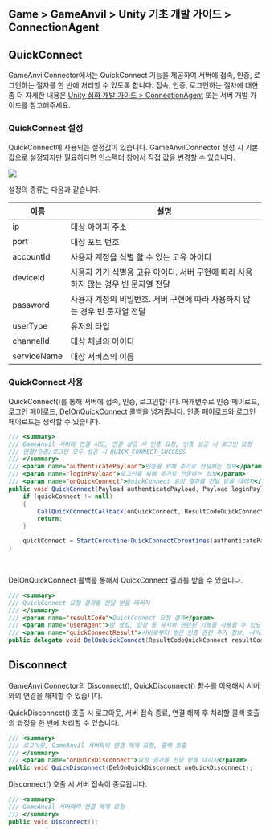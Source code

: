 ## Game > GameAnvil > Unity 기초 개발 가이드 > ConnectionAgent

## QuickConnect

GameAnvilConnector에서는 QuickConnect 기능을 제공하여 서버에 접속, 인증, 로그인하는 절차를 한 번에 처리할 수 있도록 합니다. 접속, 인증, 로그인하는 절차에 대한 좀 더 자세한 내용은 [Unity 심화 개발 가이드 > ConnectionAgent](../unity-advanced/unity-advanced-02-connection-agent.md) 또는 서버 개발 가이드를 참고해주세요.

### QuickConnect 설정

QuickConnect에 사용되는 설정값이 있습니다. GameAnvilConnector 생성 시 기본값으로 설정되지만 필요하다면 인스펙터 창에서 직접 값을 변경할 수 있습니다.

![](https://static.toastoven.net/prod_gameanvil/images/unity-basic/03-connection-agent/01-config.png)

설정의 종류는 다음과 같습니다.

| 이름 | 설명 |
| --- | --- |
| ip | 대상 아이피 주소 |
| port | 대상 포트 번호 |
| accountId | 사용자 계정을 식별 할 수 있는 고유 아이디 |
| deviceId | 사용자 기기 식별용 고유 아이디. 서버 구현에 따라 사용하지 않는 경우 빈 문자열 전달 |
| password | 사용자 계정의 비밀번호. 서버 구현에 따라 사용하지 않는 경우 빈 문자열 전달 |
| userType | 유저의 타입 |
| channelId | 대상 채널의 아이디 |
| serviceName | 대상 서비스의 이름 |

### QuickConnect 사용

QuickConnect()를 통해 서버에 접속, 인증, 로그인합니다. 매개변수로 인증 페이로드, 로그인 페이로드, DelOnQuickConnect 콜백을 넘겨줍니다. 인증 페이로드와 로그인 페이로드는 생략할 수 있습니다.

```c#
/// <summary>
/// GameAnvil 서버에 연결 시도, 연결 성공 시 인증 요청, 인증 성공 시 로그인 요청
/// 연결/인증/로그인 모두 성공 시 QUICK_CONNECT_SUCCESS
/// </summary>
/// <param name="authenticatePayload">인증을 위해 추가로 전달하는 정보</param>
/// <param name="loginPayload">로그인을 위해 추가로 전달하는 정보</param>
/// <param name="onQuickConnect">QuickConnect 요청 결과를 전달 받을 대리자</param>
public void QuickConnect(Payload authenticatePayload, Payload loginPayload, DelOnQuickConnect onQuickConnect){
    if (quickConnect != null)
    {
        CallQuickConnectCallback(onQuickConnect, ResultCodeQuickConnect.QUICK_CONNECT_ALREADY_REQUESTED, null, null);
        return;
    }

    quickConnect = StartCoroutine(QuickConnectCoroutines(authenticatePayload, loginPayload, onQuickConnect, new QuickConnectResult()));
}
```

<br>

DelOnQuickConnect 콜백을 통해서 QuickConnect 결과를 받을 수 있습니다.

```c#
/// <summary>
/// QuickConnect 요청 결과를 전달 받을 대리자
/// </summary>
/// <param name="resultCode">QuickConnect 요청 결과</param>
/// <param name="userAgent">방 생성, 입장 등 유저와 관련된 기능을 사용할 수 있도록 해주는 에이전트</param>
/// <param name="quickConnectResult">서버로부터 받은 인증 관련 추가 정보, 서버로부터 받은 로그인 관련 추가 정보, 연결 요청 결과, 인증 요청 결과, 로그인 요청 결과 묶음</param>
public delegate void DelOnQuickConnect(ResultCodeQuickConnect resultCode, UserAgent userAgent, QuickConnectResult quickConnectResult);
```

## Disconnect

GameAnvilConnector의 Disconnect(), QuickDisconnect() 함수를 이용해서 서버와의 연결을 해제할 수 있습니다. 

QuickDisconnect() 호출 시 로그아웃, 서버 접속 종료, 연결 해제 후 처리할 콜백 호출의 과정을 한 번에 처리할 수 있습니다.

```c#
/// <summary>
/// 로그아웃, GameAnvil 서버와의 연결 해제 요청, 콜백 호출
/// </summary>
/// <param name="onQuickDisconnect">요청 결과를 전달 받을 대리자</param>
public void QuickDisconnect(DelOnQuickDisconnect onQuickDisconnect);
```

Disconnect() 호출 시 서버 접속이 종료됩니다.

```c#
/// <summary>
/// GameAnvil 서버와의 연결 해제 요청
/// </summary>
public void Disconnect();
```

